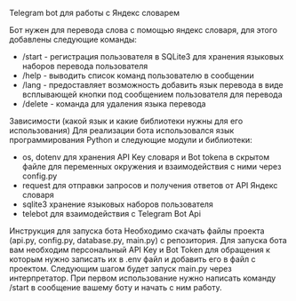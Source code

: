 Теlegram bot для работы с Яндекс словарем

Бот нужен для перевода слова с помощью яндекс словаря, для этого добавлены следующие команды:
- /start - регистрация пользователя в SQLite3 для хранения языковых наборов перевода пользователя
- /help - выводить список команд пользователю в сообщении 
- /lang - предоставляет возможность добавить язык перевода в виде всплывающей кнопки под сообщением пользователя для перевода
- /delete - команда для удаления языка перевода

Зависимости (какой язык и какие библиотеки нужны для его использования)
Для реализации бота использовался язык программирования Python и следующие модули и библиотеки:
- os, dotenv для хранения API Key словаря и Bot tokena в скрытом файле для переменных окружения и взаимодействия с ними через config.py
- request для отправки запросов и получения ответов от API Яндекс словаря 
- sqlite3 хранение языковых наборов пользователя
- telebot для взаимодействия с Telegram Bot Api

Инструкция для запуска бота 
Необходимо скачать файлы проекта (api.py, config.py, database.py, main.py) c репозитория.
Для запуска бота вам необходим персональный API Key и Bot Token для обращения к которым нужно записать их в  .env файл и добавить его в файл с проектом.
Следующим шагом будет запуск main.py через интерпретатор.
При первом использование нужно написать команду /start  в  сообщение вашему боту и начать с ним работу.
